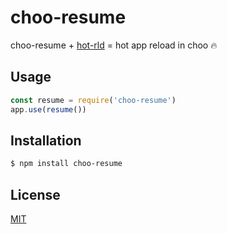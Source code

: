 # choo-resume

choo-resume + [hot-rld](https://github.com/bengourley/hot-rld) = hot app reload in choo 🔥

## Usage

```js
const resume = require('choo-resume')
app.use(resume())
```

## Installation
```sh
$ npm install choo-resume
```

## License
[MIT](https://tldrlegal.com/license/mit-license)
